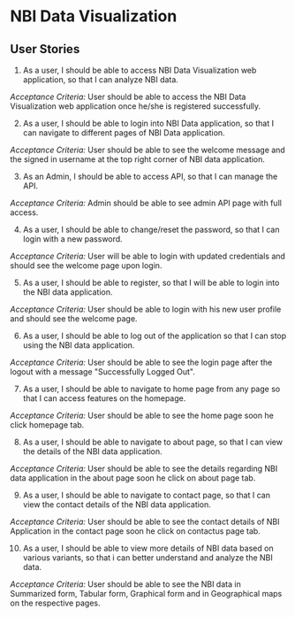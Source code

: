 # NBI Data Visualization

## User Stories
 1. As a user, I should be able to access NBI Data Visualization web application, so that I can analyze NBI data.
 
   *Acceptance Criteria:* User should be able to access the NBI Data Visualization web application once he/she is registered successfully.


 2. As a user, I should be able to login into NBI Data application, so that I can navigate to different pages of NBI Data application.
 
   *Acceptance Criteria:* User should be able to see the welcome message and the signed in username at the top right corner of NBI data application.


 3. As an Admin, I should be able to access API, so that I can manage the API.

   *Acceptance Criteria:* Admin should be able to see admin API page with full access.


 4. As a user, I should be able to change/reset the password, so that I can login with a new password.

   *Acceptance Criteria:* User will be able to login with updated credentials and should see the welcome page upon login.

		
 5. As a user, I should be able to register, so that I will be able to login into the NBI data application.
 
   *Acceptance Criteria:* User should be able to login with his new user profile and should see the welcome page.


 6. As a user, I should be able to log out of the application so that I can stop using the NBI data application.

   *Acceptance Criteria:* User should be able to see the login page after the logout with a message "Successfully Logged Out".


 7. As a user, I should be able to navigate to home page from any page so that I can access features on the homepage.

   *Acceptance Criteria:* User should be able to see the home page soon he click homepage tab.


 8. As a user, I should be able to navigate to about page, so that I can view the details of the NBI data application. 

   *Acceptance Criteria:* User should be able to see the details regarding NBI data application in the about page soon he click on about page tab.


 9. As a user, I should be able to navigate to contact page, so that I can view the contact details of the NBI data application. 

   *Acceptance Criteria:* User should be able to see the contact details of NBI Application in the contact page soon he click on contactus page tab.


 10. As a user, I should be able to view more details of NBI data based on various variants, so that i can better understand and analyze the NBI data.

   *Acceptance Criteria:* User should be able to see the NBI data in Summarized form, Tabular form, Graphical form and in Geographical maps on the respective pages.




